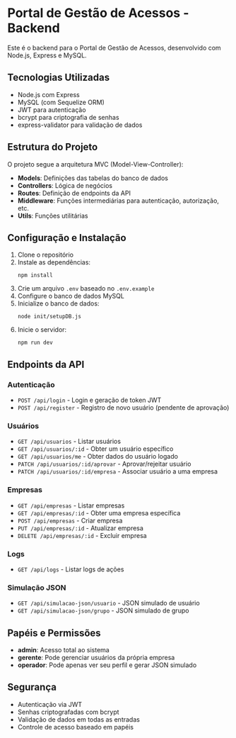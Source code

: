 # Portal de Gestão de Acessos - Backend

Este é o backend para o Portal de Gestão de Acessos, desenvolvido com Node.js, Express e MySQL.

## Tecnologias Utilizadas

- Node.js com Express
- MySQL (com Sequelize ORM)
- JWT para autenticação
- bcrypt para criptografia de senhas
- express-validator para validação de dados

## Estrutura do Projeto

O projeto segue a arquitetura MVC (Model-View-Controller):

- **Models**: Definições das tabelas do banco de dados
- **Controllers**: Lógica de negócios
- **Routes**: Definição de endpoints da API
- **Middleware**: Funções intermediárias para autenticação, autorização, etc.
- **Utils**: Funções utilitárias

## Configuração e Instalação

1. Clone o repositório
2. Instale as dependências:
   ```
   npm install
   ```
3. Crie um arquivo `.env` baseado no `.env.example`
4. Configure o banco de dados MySQL
5. Inicialize o banco de dados:
   ```
   node init/setupDB.js
   ```
6. Inicie o servidor:
   ```
   npm run dev
   ```

## Endpoints da API

### Autenticação
- `POST /api/login` - Login e geração de token JWT
- `POST /api/register` - Registro de novo usuário (pendente de aprovação)

### Usuários
- `GET /api/usuarios` - Listar usuários
- `GET /api/usuarios/:id` - Obter um usuário específico
- `GET /api/usuarios/me` - Obter dados do usuário logado
- `PATCH /api/usuarios/:id/aprovar` - Aprovar/rejeitar usuário
- `PATCH /api/usuarios/:id/empresa` - Associar usuário a uma empresa

### Empresas
- `GET /api/empresas` - Listar empresas
- `GET /api/empresas/:id` - Obter uma empresa específica
- `POST /api/empresas` - Criar empresa
- `PUT /api/empresas/:id` - Atualizar empresa
- `DELETE /api/empresas/:id` - Excluir empresa

### Logs
- `GET /api/logs` - Listar logs de ações

### Simulação JSON
- `GET /api/simulacao-json/usuario` - JSON simulado de usuário
- `GET /api/simulacao-json/grupo` - JSON simulado de grupo

## Papéis e Permissões

- **admin**: Acesso total ao sistema
- **gerente**: Pode gerenciar usuários da própria empresa
- **operador**: Pode apenas ver seu perfil e gerar JSON simulado

## Segurança

- Autenticação via JWT
- Senhas criptografadas com bcrypt
- Validação de dados em todas as entradas
- Controle de acesso baseado em papéis